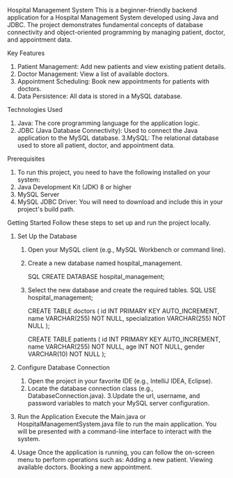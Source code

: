 Hospital Management System
This is a beginner-friendly backend application for a Hospital Management System developed using Java and JDBC. The project demonstrates fundamental concepts of database connectivity and object-oriented programming by managing patient, doctor, and appointment data.

Key Features
 1. Patient Management: Add new patients and view existing patient details.
 2. Doctor Management: View a list of available doctors.
 3. Appointment Scheduling: Book new appointments for patients with doctors.
 4. Data Persistence: All data is stored in a MySQL database.

Technologies Used
 1. Java: The core programming language for the application logic.
 2. JDBC (Java Database Connectivity): Used to connect the Java application to the MySQL database.
 3.MySQL: The relational database used to store all patient, doctor, and appointment data.

Prerequisites
 1. To run this project, you need to have the following installed on your system:
 2. Java Development Kit (JDK) 8 or higher
 3. MySQL Server
 4. MySQL JDBC Driver: You will need to download and include this in your project's build path.

Getting Started
Follow these steps to set up and run the project locally.

1. Set Up the Database
    1. Open your MySQL client (e.g., MySQL Workbench or command line).
    2. Create a new database named hospital_management.

          SQL
          CREATE DATABASE hospital_management;
    3. Select the new database and create the required tables.
          SQL
          USE hospital_management;

         CREATE TABLE doctors (
         id INT PRIMARY KEY AUTO_INCREMENT,
         name VARCHAR(255) NOT NULL,
         specialization VARCHAR(255) NOT NULL
        );

        CREATE TABLE patients (
        id INT PRIMARY KEY AUTO_INCREMENT,
        name VARCHAR(255) NOT NULL,
        age INT NOT NULL,
        gender VARCHAR(10) NOT NULL
        );
2. Configure Database Connection
   1. Open the project in your favorite IDE (e.g., IntelliJ IDEA, Eclipse).
   2. Locate the database connection class (e.g., DatabaseConnection.java).
   3.Update the url, username, and password variables to match your MySQL server configuration.

3. Run the Application
   Execute the Main.java or HospitalManagementSystem.java file to run the main application. You will be presented with a command-line interface to interact with the system.

4. Usage
   Once the application is running, you can follow the on-screen menu to perform operations such as:
   Adding a new patient.
   Viewing available doctors.
   Booking a new appointment.







